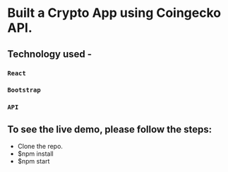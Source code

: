 # Built a Crypto App using Coingecko API.

## Technology used -

### `React`

### `Bootstrap`

### `API`

## To see the live demo, please follow the steps:

- Clone the repo.
- $npm install
- $npm start
